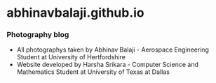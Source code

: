 # abhinavbalaji.github.io

### Photography blog
 - All photographys taken by Abhinav Balaji - Aerospace Engineering Student at University of Hertfordshire
 - Website developed by Harsha Srikara - Computer Science and Mathematics Student at University of Texas at Dallas
